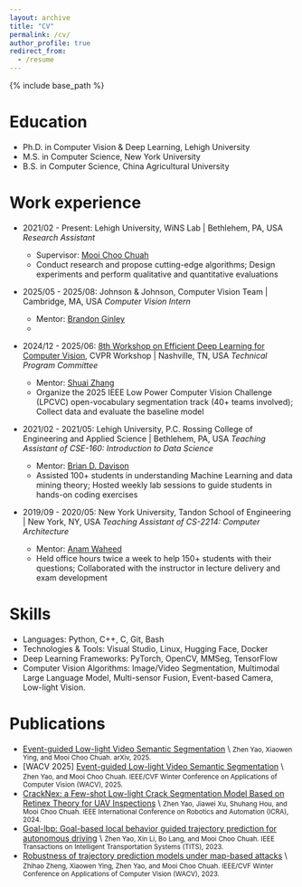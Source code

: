 ```yaml
---
layout: archive
title: "CV"
permalink: /cv/
author_profile: true
redirect_from:
  - /resume
---
```


{% include base_path %}

Education
======
* Ph.D. in Computer Vision & Deep Learning, Lehigh University
* M.S. in Computer Science, New York University
* B.S. in Computer Science, China Agricultural University
  
Work experience
======
* 2021/02 - Present: Lehigh University, WiNS Lab | Bethlehem, PA, USA
  *Research Assistant*
  * Supervisor: [Mooi Choo Chuah](https://www.cse.lehigh.edu/~chuah/)
  * Conduct research and propose cutting-edge algorithms; Design experiments and perform qualitative and quantitative evaluations

* 2025/05 - 2025/08: Johnson & Johnson, Computer Vision Team | Cambridge, MA, USA
  *Computer Vision Intern*
  * Mentor: [Brandon Ginley](https://scholar.google.com/citations?user=UDz46zwAAAAJ&hl=en)
  * 

* 2024/12 - 2025/06: [8th Workshop on Efficient Deep Learning for Computer Vision](https://lpcv.ai/), CVPR Workshop | Nashville, TN, USA
  *Technical Program Committee*
  * Mentor: [Shuai Zhang](https://zsivine.github.io/)
  * Organize the 2025 IEEE Low Power Computer Vision Challenge (LPCVC) open-vocabulary segmentation track (40+ teams involved); Collect data and evaluate the baseline model

* 2021/02 - 2021/05: Lehigh University, P.C. Rossing College of Engineering and Applied Science | Bethlehem, PA, USA
  *Teaching Assistant of CSE-160: Introduction to Data Science*
  * Mentor: [Brian D. Davison](https://www.cse.lehigh.edu/~brian/)
  * Assisted 100+ students in understanding Machine Learning and data mining theory; Hosted weekly lab sessions to guide students in hands-on coding exercises

* 2019/09 - 2020/05: New York University, Tandon School of Engineering | New York, NY, USA
  *Teaching Assistant of CS-2214: Computer Architecture*
  * Mentor: [Anam Waheed](https://www.linkedin.com/in/anam-waheed/)
  * Held office hours twice a week to help 150+ students with their questions; Collaborated with the instructor in lecture delivery and exam development
  
Skills
======
* Languages: Python, C++, C, Git, Bash
* Technologies & Tools: Visual Studio, Linux, Hugging Face, Docker
* Deep Learning Frameworks: PyTorch, OpenCV, MMSeg, TensorFlow
* Computer Vision Algorithms: Image/Video Segmentation, Multimodal Large Language Model, Multi-sensor Fusion, Event-based Camera, Low-light Vision.

Publications
======
* [Event-guided Low-light Video Semantic Segmentation](https://www.arxiv.org/abs/2505.01548) \\
<small>Zhen Yao, Xiaowen Ying, and Mooi Choo Chuah. arXiv, 2025.</small>
* [WACV 2025] [Event-guided Low-light Video Semantic Segmentation](https://openaccess.thecvf.com/content/WACV2025/html/Yao_Event-Guided_Low-Light_Video_Semantic_Segmentation_WACV_2025_paper.html) \\
<small>Zhen Yao, and Mooi Choo Chuah. IEEE/CVF Winter Conference on Applications of Computer Vision (WACV), 2025.</small>
* [CrackNex: a Few-shot Low-light Crack Segmentation Model Based on Retinex Theory for UAV Inspections](https://ieeexplore.ieee.org/document/10611660) \\
<small>Zhen Yao, Jiawei Xu, Shuhang Hou, and Mooi Choo Chuah. IEEE International Conference on Robotics and Automation (ICRA), 2024.</small>
* [Goal-lbp: Goal-based local behavior guided trajectory prediction for autonomous driving](https://ieeexplore.ieee.org/abstract/document/10367760) \\
<small>Zhen Yao, Xin Li, Bo Lang, and Mooi Choo Chuah. IEEE Transactions on Intelligent Transportation Systems (TITS), 2023.</small>
* [Robustness of trajectory prediction models under map-based attacks](https://openaccess.thecvf.com/content/WACV2023/html/Zheng_Robustness_of_Trajectory_Prediction_Models_Under_Map-Based_Attacks_WACV_2023_paper.html) \\
<small>Zhihao Zheng, Xiaowen Ying, Zhen Yao, and Mooi Choo Chuah. IEEE/CVF Winter Conference on Applications of Computer Vision (WACV), 2023.</small>

